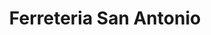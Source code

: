 ---
title: "Ferreteria San Antonio"
url: /ciudad-del-este/ferreteria-san-antonio/
shop: hardware
---